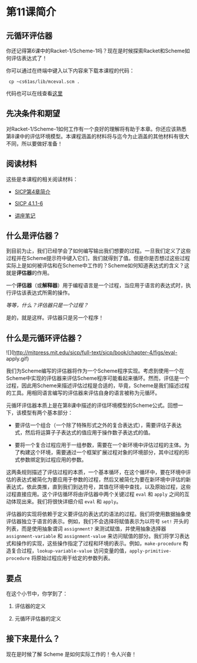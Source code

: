 # 第11课简介

## 元循环评估器

你还记得第6课中的Racket-1/Scheme-1吗？现在是时候探索Racket和Scheme如何评估表达式了！

你可以通过在终端中键入以下内容来下载本课程的代码：

```
 cp ~cs61as/lib/mceval.scm . 
```

代码也可以在线查看[这里](http://inst.eecs.berkeley.edu/~cs61as/library/mceval.scm)

## 先决条件和期望

对Racket-1/Scheme-1如何工作有一个良好的理解将有助于本章。你还应该熟悉第8课中的评估环境模型。本课程涵盖的材料将与迄今为止涵盖的其他材料有很大不同，所以要做好准备！

## 阅读材料

这些是本课程的相关阅读材料：

+   [SICP第4章简介](http://mitpress.mit.edu/sicp/full-text/book/book-Z-H-25.html)

+   [SICP 4.1.1-6](http://mitpress.mit.edu/sicp/full-text/book/book-Z-H-26.html)

+   [讲座笔记](http://www-inst.eecs.berkeley.edu/~cs61as/reader/notes.pdf#page=78)

## 什么是评估器？

到目前为止，我们已经学会了如何编写输出我们想要的过程。一旦我们定义了这些过程并在Scheme提示符中键入它们，我们就得到了值。但是你是否想过这些过程实际上是如何被评估和在Scheme中工作的？Scheme如何知道表达式的含义？这就是**评估器**的作用。

一个**评估器**（或**解释器**）用于编程语言是一个过程，当应用于语言的表达式时，执行评估该表达式所需的操作。

*等等，什么？评估器只是一个过程？*

是的，就是这样。评估器只是另一个程序！

## 什么是元循环评估器？

![](http://mitpress.mit.edu/sicp/full-text/sicp/book/chapter-4/figs/eval- apply.gif)

我们为Scheme编写的评估器将作为一个Scheme程序实现。考虑到使用一个在Scheme中实现的评估器来评估Scheme程序可能看起来循环。然而，评估是一个过程，因此用Scheme来描述评估过程是合适的，毕竟，Scheme是我们描述过程的工具。用相同语言编写的评估器来评估自身的语言被称为元循环。

元循环评估器本质上是在第8课中描述的评估环境模型的Scheme公式。回想一下，该模型有两个基本部分：

+   要评估一个组合（一个除了特殊形式之外的复合表达式），需要评估子表达式，然后将运算子子表达式的值应用于操作数子表达式的值。

+   要将一个复合过程应用于一组参数，需要在一个新环境中评估过程的主体。为了构建这个环境，需要通过一个框架扩展过程对象的环境部分，其中过程的形式参数绑定到过程应用的参数。

这两条规则描述了评估过程的本质，一个基本循环，在这个循环中，要在环境中评估的表达式被简化为要应用于参数的过程，然后又被简化为要在新环境中评估的新表达式，依此类推，直到我们到达符号，其值在环境中查找，以及原始过程，这些过程直接应用。这个评估循环将由评估器中两个关键过程 `eval` 和 `apply` 之间的互动体现出来。我们将很快详细介绍 `eval` 和 `apply`。

评估器的实现将依赖于定义要评估的表达式的语法的过程。我们将使用数据抽象使评估器独立于语言的表示。例如，我们不会选择将赋值表示为以符号 `set!` 开头的列表，而是使用抽象谓词 `assignment?` 来测试赋值，并使用抽象选择器 `assignment-variable` 和 `assignment-value` 来访问赋值的部分。我们将学习表达式和操作的实现，这些操作指定了过程和环境的表示。例如，`make-procedure` 构造复合过程，`lookup-variable-value` 访问变量的值，`apply-primitive-procedure` 将原始过程应用于给定的参数列表。

## 要点

在这个小节中，你学到了：

1.  评估器的定义

1.  元循环评估器的定义

## 接下来是什么？

现在是时候了解 Scheme 是如何实际工作的！令人兴奋！
